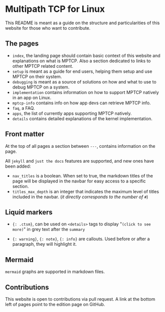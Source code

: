 # Multipath TCP for Linux

This README is meant as a guide on the structure and particularities of this
website for those who want to contribute.

## The pages
- `index`, the landing page should contain basic context of this website and
  explanations on what is MPTCP. Also a section dedicated to links to other
  MPTCP related content.
- `setup` is meant as a guide for end users, helping them setup and use MPTCP on
  their system.
- `debugging` is meant as a source of solutions on how and what to use to debug
  MPTCP on a system.
- `implementation` contains information on how to support MPTCP natively in an
  app on Linux.
- `mptcp-info` contains info on how app devs can retrieve MPTCP info.
- `faq`, a FAQ.
- `apps`, the list of currently apps supporting MPTCP natively.
- `details` contains detailed explanations of the kernel implementation.

## Front matter
At the top of all pages a section between `---`, contains information on the
page.

All `jekyll` and `just the docs` features are supported, and new ones have been
added:
- `nav_titles` is a boolean. When set to true, the markdown titles of the page
  will be displayed in the navbar for easy access to a specific section.
- `titles_max_depth` is an integer that indicates the maximum level of titles
  included in the navbar. (*it directly corresponds to the number of* `#`)

## Liquid markers
- `{: .ctsm}`, can be used on `<details>` tags to display "`(click to see more)`"
  in grey text after the `summary`

- `{: warning}`, `{: note}`, `{: info}` are callouts. Used before or after a
  paragraph, they will highlight it.

## Mermaid
`mermaid` graphs are supported in markdown files.

## Contributions
This website is open to contributions via pull request. A link at the bottom
left of pages point to the edition page on GitHub.
